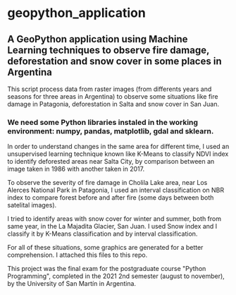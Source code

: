 # geopython_application

## A GeoPython application using Machine Learning techniques to observe fire damage, deforestation and snow cover in some places in Argentina 


This script process data from raster images (from differents years and seasons for three areas in Argentina) to observe some situations like fire damage in Patagonia, deforestation in Salta and snow cover in San Juan.


### We need some Python libraries instaled in the working environment: numpy, pandas, matplotlib, gdal and sklearn.


In order to understand changes in the same area for different time, I used an unsupervised learning technique known like K-Means to classify NDVI index to identify deforested areas near Salta City, by comparison between an image taken in 1986 with another taken in 2017.


To observe the severity of fire damage in Cholila Lake area, near Los Alerces National Park in Patagonia, I used an interval classification on NBR index to compare forest before and after fire (some days between both satelital images).


I tried to identify areas with snow cover for winter and summer, both from same year, in the La Majadita Glacier, San Juan. I used Snow index and I classify it by K-Means classification and by interval classification.


For all of these situations, some graphics are generated for a better comprehension. I attached this files to this repo.


This project was the final exam for the postgraduate course "Python Programming", completed in the 2021 2nd semester (august to november), by the University of San Martín in Argentina.
